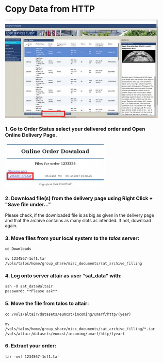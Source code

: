 # Copy Data from HTTP

![Image 1](./images/copy_data_HTTP_1.png)

### 1. Go to **Order Status** select your delivered order and **Open Online Delivery Page**.

![Image 2](./images/copy_data_HTTP_2.png)

### 2. Download file(s) from the delivery page using **Right Click + "Save file under..."**

Please check, if the downloaded file is as big as given in the delivery
page and that the archive contains as many slots as intended. If not, download again.

### 3. Move files from your local system to the *talos* server:

```
cd Downloads

mv 1234567-1of1.tar /vols/talos/home/group_share/misc_documents/sat_archive_filling
```

### 4. Log onto server altair as user "sat_data" with:

```
ssh -X sat_data@altair
password: **Please ask**
```

### 5. Move the file from talos to altair:

```
cd /vols/altair/datasets/eumcst/incoming/umarf/http/(year)

mv /vols/talos/home/group_share/misc_documents/sat_archive_filling/*.tar /vols/altair/datasets/eumcst/incoming/umarf/http/(year)
```

### 6. Extract your order:

```
tar -xvf 1234567-1of1.tar
```
